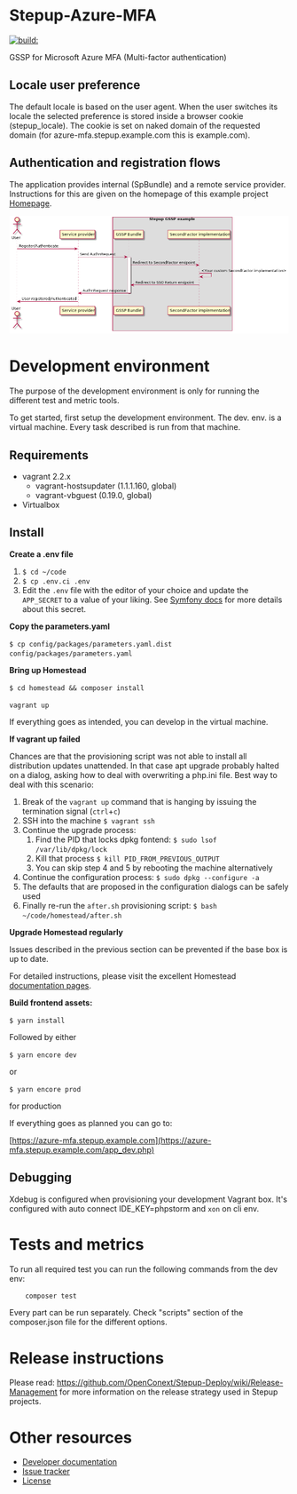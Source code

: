 Stepup-Azure-MFA
===================

<a href="#">
    <img src="https://travis-ci.org/OpenConext/Stepup-Azure-MFA.svg?branch=master" alt="build:">
</a></br>

GSSP for Microsoft Azure MFA (Multi-factor authentication)

Locale user preference
----------------------

The default locale is based on the user agent. When the user switches its locale the selected preference is stored inside a
browser cookie (stepup_locale). The cookie is set on naked domain of the requested domain (for azure-mfa.stepup.example.com this is example.com).

Authentication and registration flows
-------------------------------------

The application provides internal (SpBundle) and a remote service provider. Instructions for this are given 
on the homepage of this example project [Homepage](https://azure-mfa.stepup.example.com/app_dev.php/).

![flow](docs/flow.png)
<!---
regenerate docs/flow.png with `plantum1 README.md` or with http://www.plantuml.com/plantuml
@startuml docs/flow
actor User
participant "Service provider" as SP
box "Stepup Azure MFA"
participant "GSSP Bundle" as IdP
participant "SecondFactor implementation" as App
end box
User -> SP: Register/Authenticate
SP -> IdP: Send AuthnRequest
activate IdP
IdP -> App: Redirect to SecondFactor endpoint
App -> App: <Your custom SecondFactor implementation>
App -> IdP: Redirect to SSO Return endpoint
IdP -> SP: AuthnRequest response
deactivate IdP
SP -> User: User registered/Authenticated
@enduml
--->

Development environment
======================

The purpose of the development environment is only for running the different test and metric tools.

To get started, first setup the development environment. The dev. env. is a virtual machine. Every task described is run
from that machine.  

Requirements
-------------------
- vagrant 2.2.x
    - vagrant-hostsupdater (1.1.1.160, global)
    - vagrant-vbguest (0.19.0, global)
- Virtualbox

Install
-------------------
**Create a .env file**

1. `$ cd ~/code`
1. `$ cp .env.ci .env`
1. Edit the `.env` file with the editor of your choice and update the `APP_SECRET` to a value of your liking. See [Symfony docs](https://symfony.com/doc/current/reference/configuration/framework.html#secret) for more details about this secret. 


**Copy the parameters.yaml**

`$ cp config/packages/parameters.yaml.dist config/packages/parameters.yaml`

**Bring up Homestead**

```$ cd homestead && composer install ```

``` vagrant up ```

If everything goes as intended, you can develop in the virtual machine.

**If vagrant up failed**

Chances are that the provisioning script was not able to install all distribution updates unattended. In that case apt upgrade probably halted on a dialog, asking how to deal with overwriting a php.ini file. Best way to deal with this scenario:

1. Break of the `vagrant up` command that is hanging by issuing the termination signal (`ctrl`+`c`)
2. SSH into the machine `$ vagrant ssh`
3. Continue the upgrade process:
    1. Find the PID that locks dpkg fontend: `$ sudo lsof /var/lib/dpkg/lock`
    2. Kill that process `$ kill PID_FROM_PREVIOUS_OUTPUT`
    3. You can skip step 4 and 5 by rebooting the machine alternatively
7. Continue the configuration process: `$ sudo dpkg --configure -a`
8. The defaults that are proposed in the configuration dialogs can be safely used
9. Finally re-run the `after.sh` provisioning script: `$ bash ~/code/homestead/after.sh`

**Upgrade Homestead regularly**

Issues described in the previous section can be prevented if the base box is up to date.

For detailed instructions, please visit the excellent Homestead [documentation pages](https://laravel.com/docs/5.8/homestead#updating-homestead).

**Build frontend assets:**

` $ yarn install `

Followed by either

`$ yarn encore dev` 

or 

`$ yarn encore prod` 

for production 


If everything goes as planned you can go to:

[https://azure-mfa.stepup.example.com](https://azure-mfa.stepup.example.com/app_dev.php)

Debugging
-------------------
Xdebug is configured when provisioning your development Vagrant box. 
It's configured with auto connect IDE_KEY=phpstorm and ```xon``` on cli env. 

Tests and metrics
======================

To run all required test you can run the following commands from the dev env:

```bash 
    composer test 
```

Every part can be run separately. Check "scripts" section of the composer.json file for the different options.

Release instructions
=====================

Please read: https://github.com/OpenConext/Stepup-Deploy/wiki/Release-Management for more information on the release strategy used in Stepup projects.

Other resources
======================

 - [Developer documentation](docs/index.md)
 - [Issue tracker](https://www.pivotaltracker.com/n/projects/1163646)
 - [License](LICENSE)

